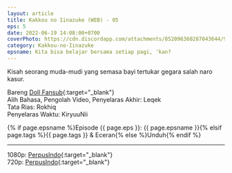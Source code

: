 ```yaml
---
layout: article
title: Kakkou no Iinazuke (WEB) - 05
eps: 5
date: 2022-06-19 14:08:00+0700
coverPhoto: https://cdn.discordapp.com/attachments/852096360287043644/991700370826989608/unknown.png
category: Kakkou-no-Iinazuke
epsname: Kita bisa belajar bersama setiap pagi, 'kan?
---
```


Kisah seorang muda-mudi yang semasa bayi tertukar gegara salah naro kasur.

Bareng [Doll Fansub](https://www.perpusindo.info/user/Leqek){:target="_blank"}
<br>
Alih Bahasa, Pengolah Video, Penyelaras Akhir: Leqek
<br>
Tata Rias: Rokhiq
<br>
Penyelaras Waktu: KiryuuNii

{% if page.epsname %}Episode {{ page.eps }}: {{ page.epsname }}{% elsif page.tags %}{{ page.tags }} & Eceran{% else %}Unduh{% endif %}

---
1080p: [PerpusIndo](https://www.perpusindo.info/berkas/qkejqaIJ){:target="_blank"}<br>
720p: [PerpusIndo](https://www.perpusindo.info/berkas/KyOcuEbs){:target="_blank"}
